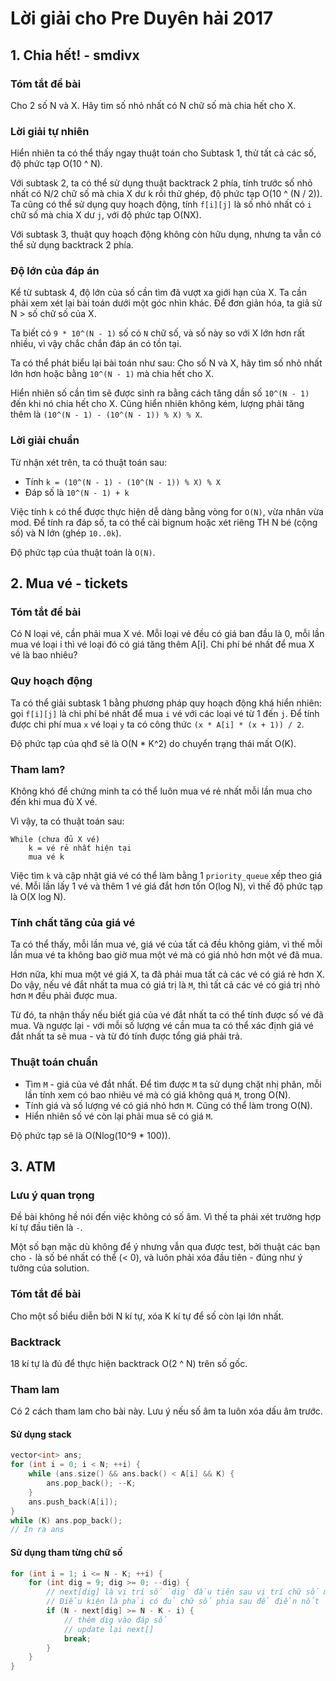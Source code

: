 # Lời giải cho Pre Duyên hải 2017
## 1. Chia hết! - smdivx
### Tóm tắt đề bài
 Cho 2 số N và X. Hãy tìm số nhỏ nhất có N chữ số mà chia hết cho X.
### Lời giải tự nhiên
 Hiển nhiên ta có thể thấy ngay thuật toán cho Subtask 1, thử tất cả các số, độ phức tạp O(10 ^ N).

 Với subtask 2, ta có thể sử dụng thuật backtrack 2 phía, tính trước số nhỏ nhất có N/2 chữ số mà chia X dư k rồi thử ghép, độ phức tạp O(10 ^ (N / 2)). Ta cũng có thể sử dụng quy hoạch động, tính `f[i][j]` là số nhỏ nhất có `i` chữ số mà chia X dư `j`, với độ phức tạp O(NX).

 Với subtask 3, thuật quy hoạch động không còn hữu dụng, nhưng ta vẫn có thể sử dụng backtrack 2 phía.

### Độ lớn của đáp án
Kể từ subtask 4, độ lớn của số cần tìm đã vượt xa giới hạn của X. Ta cần phải xem xét lại bài toán dưới một góc nhìn khác. Để đơn giản hóa, ta giả sử N > số chữ số của X.

Ta biết có `9 * 10^(N - 1)` số có `N` chữ số, và số này so với X lớn hơn rất nhiều, vì vậy chắc chắn đáp án có tồn tại.

Ta có thể phát biểu lại bài toán như sau: Cho số N và X, hãy tìm số nhỏ nhất lớn hơn hoặc bằng `10^(N - 1)` mà chia hết cho X.

Hiển nhiên số cần tìm sẽ được sinh ra bằng cách tăng dần số `10^(N - 1)` đến khi nó chia hết cho X. Cũng hiển nhiên không kém, lượng phải tăng thêm là `(10^(N - 1) - (10^(N - 1)) % X) % X`.

### Lời giải chuẩn
Từ nhận xét trên, ta có thuật toán sau:
 - Tính `k = (10^(N - 1) - (10^(N - 1)) % X) % X`
 - Đáp số là `10^(N - 1) + k`

Việc tính `k` có thể được thực hiện dễ dàng bằng vòng for `O(N)`, vừa nhân vừa mod. Để tính ra đáp số, ta có thể cài bignum hoặc xét riêng TH N bé (cộng số) và N lớn (ghép `10..0k`).

Độ phức tạp của thuật toán là `O(N)`.

## 2. Mua vé - tickets
### Tóm tắt đề bài
Có N loại vé, cần phải mua X vé. Mỗi loại vé đều có giá ban đầu là 0, mỗi lần mua vé loại i thì vé loại đó có giá tăng thêm A[i]. Chi phí bé nhất để mua X vé là bao nhiêu?
### Quy hoạch động
Ta có thể giải subtask 1 bằng phương pháp quy hoạch động khá hiển nhiên: gọi `f[i][j]` là chi phí bé nhất để mua `i` vé với các loại vé từ 1 đến `j`. Để tính được chi phí mua `x` vé loại `y` ta có công thức `(x * A[i] * (x + 1)) / 2`.

Độ phức tạp của qhđ sẽ là O(N * K^2) do chuyển trạng thái mất O(K).

### Tham lam?
Không khó để chứng minh ta có thể luôn mua vé rẻ nhất mỗi lần mua cho đến khi mua đủ X vé.

Vì vậy, ta có thuật toán sau:
```
While (chưa đủ X vé)
	k = vé rẻ nhất hiện tại
	mua vé k
```

Việc tìm `k` và cập nhật giá vé có thể làm bằng 1 `priority_queue` xếp theo giá vé.
Mỗi lần lấy 1 vé và thêm 1 vé giá đắt hơn tốn O(log N), vì thế độ phức tạp là O(X log N).

### Tính chất tăng của giá vé
Ta có thể thấy, mỗi lần mua vé, giá vé của tất cả đều không giảm, vì thế mỗi lần mua vé ta không bao giờ mua một vé mà có giá nhỏ hơn một vé đã mua.

Hơn nữa, khi mua một vé giá X, ta đã phải mua tất cả các vé có giá rẻ hơn X. Do vậy, nếu vé đắt nhất ta mua có giá trị là `M`, thì tất cả các vé có giá trị nhỏ hơn `M` đều phải được mua.

Từ đó, ta nhận thấy nếu biết giá của vé đắt nhất ta có thể tính được số vé đã mua. Và ngược lại - với mỗi số lượng vé cần mua ta có thể xác định giá vé đắt nhất ta sẽ mua - và từ đó tính được tổng giá phải trả.

### Thuật toán chuẩn
 - Tìm `M` - giá của vé đắt nhất.
Để tìm được `M` ta sử dụng chặt nhị phân, mỗi lần tính xem có bao nhiêu vé mà có giá không quá `M`, trong O(N).
 - Tính giá và số lượng vé có giá nhỏ hơn `M`. Cũng có thể làm trong O(N).
 - Hiển nhiên số vé còn lại phải mua sẽ có giá `M`.

Độ phức tạp sẽ là O(Nlog(10^9 * 100)).

## 3. ATM
### Lưu ý quan trọng
Đề bài không hề nói đến việc không có số âm. Vì thế ta phải xét trường hợp kí tự đầu tiên là `-`.

Một số bạn mặc dù không để ý nhưng vẫn qua được test, bởi thuật các bạn cho `-` là số bé nhất có thể (< 0), và luôn phải xóa đầu tiên - đúng như ý tưởng của solution.
### Tóm tắt đề bài
Cho một số biểu diễn bởi N kí tự, xóa K kí tự để số còn lại lớn nhất.
### Backtrack
18 kí tự là đủ để thực hiện backtrack O(2 ^ N) trên số gốc.
### Tham lam
Có 2 cách tham lam cho bài này.
Lưu ý nếu số âm ta luôn xóa dấu âm trước.
#### Sử dụng stack
```c++
vector<int> ans;
for (int i = 0; i < N; ++i) {
	while (ans.size() && ans.back() < A[i] && K) {
		ans.pop_back(); --K;
	}
	ans.push_back(A[i]);
}
while (K) ans.pop_back();
// In ra ans
```
#### Sử dụng tham từng chữ số
```c++
for (int i = 1; i <= N - K; ++i) {
	for (int dig = 9; dig >= 0; --dig) {
		// next[dig] là vị trí số `dig` đầu tiên sau vị trí chữ số mình chọn cuối cùng.
		// Điều kiện là phải có đủ chữ số phia sau để điền nốt
		if (N - next[dig] >= N - K - i) {
			// thêm dig vào đáp số
			// update lại next[]
			break;
		}
	}
}
```
